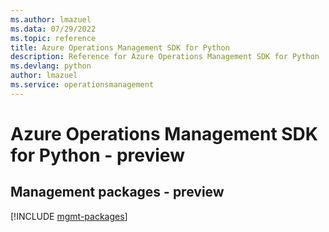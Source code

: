 ```yaml
---
ms.author: lmazuel
ms.data: 07/29/2022
ms.topic: reference
title: Azure Operations Management SDK for Python
description: Reference for Azure Operations Management SDK for Python
ms.devlang: python
author: lmazuel
ms.service: operationsmanagement
---
```

# Azure Operations Management SDK for Python - preview

## Management packages - preview
[!INCLUDE [mgmt-packages](operations-management-mgmt-index.md)]